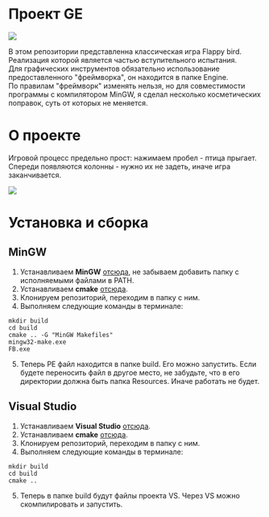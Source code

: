 # Проект GE

<kbd> <img src="https://github.com/timattt/Project-GE/blob/master/Logo.png" /> </kbd>

В этом репозитории представленна классическая игра Flappy bird. Реализация которой является частью вступительного испытания.   
Для графических инструментов обязательно использование предоставленного "фреймворка", он находится в папке Engine.   
По правилам "фреймворк" изменять нельзя, но для совместимости программы с компилятором MinGW, я сделал несколько косметических поправок, суть от которых не меняется.   

# О проекте
Игровой процесс предельно прост: нажимаем пробел - птица прыгает. Спереди появляются колонны - нужно их не задеть, иначе игра заканчивается.

<kbd> <img src="https://github.com/timattt/Project-GE/blob/master/Screenshot.png" /> </kbd>

# Установка и сборка
## MinGW
1. Устанавливаем **MinGW** [отсюда](https://sourceforge.net/projects/mingw/), не забываем добавить папку с исполняемыми файлами в PATH.
2. Устанавливаем **cmake** [отсюда](https://cmake.org/).
3. Клонируем репозиторий, переходим в папку с ним.
4. Выполняем следующие команды в терминале:
```
mkdir build
cd build
cmake .. -G "MinGW Makefiles"
mingw32-make.exe
FB.exe
```
5. Теперь PE файл находится в папке build. Его можно запустить. Если будете переносить файл в другое место, не забудьте, что в его директории должна быть папка Resources. Иначе работать не будет.
## Visual Studio
1. Устанавливаем **Visual Studio** [отсюда](https://visualstudio.microsoft.com/ru/).
2. Устанавливаем **cmake** [отсюда](https://cmake.org/).
4. Клонируем репозиторий, переходим в папку с ним.
5. Выполняем следующие команды в терминале:
```
mkdir build
cd build
cmake ..
```
5. Теперь в папке build будут файлы проекта VS. Через VS можно скомпилировать и запустить.
